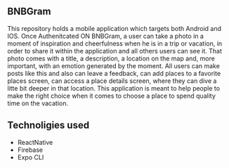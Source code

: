 ## BNBGram

 This repository holds a mobile application which targets both Android and IOS.
 Once Authenitcated ON BNBGram, a user can take a photo in a moment of inspiration and cheerfulness when he is in a trip or vacation, in order to share it within the application and all others users can see it. That photo comes with a title, a description, a location on the map and, more important, with an emotion generated by the moment. All users can make posts like this and also can leave a feedback, can add places to a favorite places screen, can access a place details screen, where they can dive a litte bit deeper in that location. This application is meant to help people to make the right choice when it comes to choose a place to spend quality time on the vacation.
 
 ## Technoligies used
 
  - ReactNative 
  - Firebase
  - Expo CLI 
